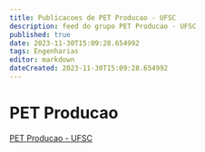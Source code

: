 ```yaml
---
title: Publicacoes de PET Producao - UFSC 
description: feed do grupo PET Producao - UFSC
published: true
date: 2023-11-30T15:09:28.654992
tags: Engenharias
editor: markdown
dateCreated: 2023-11-30T15:09:28.654992
---
```


# PET Producao
[PET Producao - UFSC](/grupo/165PETProducaoUFSC.md)